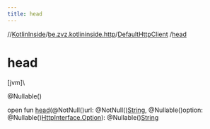 ```yaml
---
title: head
---
```

//[KotlinInside](../../../index.html)/[be.zvz.kotlininside.http](../index.html)/[DefaultHttpClient](index.html)
/[head](head.html)

# head

[jvm]\

@Nullable()

open fun [head](head.html)(@NotNull()url:
@NotNull()[String](https://docs.oracle.com/javase/7/docs/api/java/lang/String.html), @Nullable()option:
@Nullable()[HttpInterface.Option](../-http-interface/-option/index.html)):
@Nullable()[String](https://docs.oracle.com/javase/7/docs/api/java/lang/String.html)




